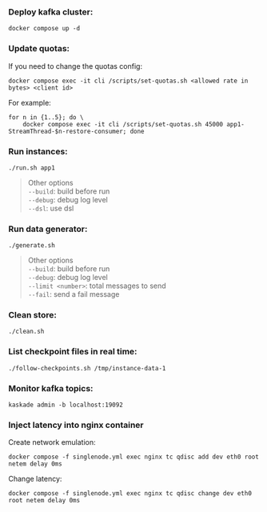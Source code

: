 ### Deploy kafka cluster:

```shell
docker compose up -d
```

### Update quotas:

If you need to change the quotas config:

```shell
docker compose exec -it cli /scripts/set-quotas.sh <allowed rate in bytes> <client id>
```

For example:

```shell
for n in {1..5}; do \
    docker compose exec -it cli /scripts/set-quotas.sh 45000 app1-StreamThread-$n-restore-consumer; done
```

### Run instances:

```shell
./run.sh app1
```

> Other options \
> `--build`: build before run \
> `--debug`: debug log level \
> `--dsl`: use dsl

### Run data generator:

```shell
./generate.sh
```

> Other options \
> `--build`: build before run \
> `--debug`: debug log level \
> `--limit <number>`: total messages to send \
> `--fail`: send a fail message

### Clean store:

```shell
./clean.sh
```

### List checkpoint files in real time:

```shell
./follow-checkpoints.sh /tmp/instance-data-1
```

### Monitor kafka topics:

```shell
kaskade admin -b localhost:19092
```


### Inject latency into nginx container

Create network emulation:
```shell
docker compose -f singlenode.yml exec nginx tc qdisc add dev eth0 root netem delay 0ms
```
Change latency:
```shell
docker compose -f singlenode.yml exec nginx tc qdisc change dev eth0 root netem delay 0ms
```